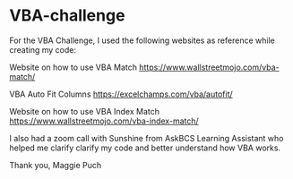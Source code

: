 # VBA-challenge

For the VBA Challenge, I used the following websites as reference while creating my code:
  
  Website on how to use VBA Match
  https://www.wallstreetmojo.com/vba-match/

  VBA Auto Fit Columns
  https://excelchamps.com/vba/autofit/

  Website on how to use VBA Index Match 
  https://www.wallstreetmojo.com/vba-index-match/

I also had a zoom call with Sunshine from AskBCS Learning Assistant who helped me clarify clarify my code and better understand how VBA works. 

Thank you,
Maggie Puch
